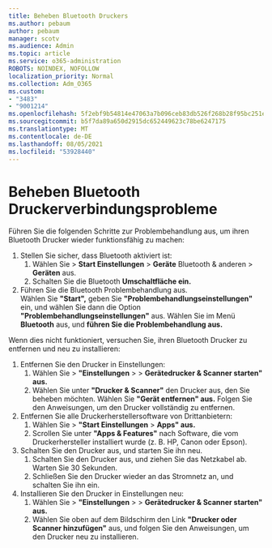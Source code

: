 ```yaml
---
title: Beheben Bluetooth Druckers
ms.author: pebaum
author: pebaum
manager: scotv
ms.audience: Admin
ms.topic: article
ms.service: o365-administration
ROBOTS: NOINDEX, NOFOLLOW
localization_priority: Normal
ms.collection: Adm_O365
ms.custom:
- "3483"
- "9001214"
ms.openlocfilehash: 5f2ebf9b54814e47063a7b096ceb83db526f268b28f95bc251e31ac717fc6620
ms.sourcegitcommit: b5f7da89a650d2915dc652449623c78be6247175
ms.translationtype: MT
ms.contentlocale: de-DE
ms.lasthandoff: 08/05/2021
ms.locfileid: "53928440"
---
```

# <a name="fix-bluetooth-printer-connection-issues"></a>Beheben Bluetooth Druckerverbindungsprobleme

Führen Sie die folgenden Schritte zur Problembehandlung aus, um ihren Bluetooth Drucker wieder funktionsfähig zu machen:


1. Stellen Sie sicher, dass Bluetooth aktiviert ist:
    1. Wählen Sie  >  **Start Einstellungen**  >  **Geräte** Bluetooth & anderen  >  **Geräten** aus.
    2. Schalten Sie die Bluetooth **Umschaltfläche ein.**
2. Führen Sie die Bluetooth Problembehandlung aus. <br>
    Wählen Sie **"Start",** geben Sie **"Problembehandlungseinstellungen"** ein, und wählen Sie dann die Option **"Problembehandlungseinstellungen"** aus. Wählen Sie im Menü **Bluetooth** aus, und **führen Sie die Problembehandlung aus.**

Wenn dies nicht funktioniert, versuchen Sie, ihren Bluetooth Drucker zu entfernen und neu zu installieren:

1. Entfernen Sie den Drucker in Einstellungen:
    1. Wählen Sie  >  **"Einstellungen**  >    >  **Gerätedrucker & Scanner starten" aus.**
    2. Wählen Sie unter **"Drucker & Scanner"** den Drucker aus, den Sie beheben möchten. Wählen Sie **"Gerät entfernen" aus.** Folgen Sie den Anweisungen, um den Drucker vollständig zu entfernen.
2. Entfernen Sie alle Druckerherstellersoftware von Drittanbietern:
    1. Wählen Sie  >  **"Start Einstellungen**  >  **Apps" aus.**
    2. Scrollen Sie unter **"Apps & Features"** nach Software, die vom Druckerhersteller installiert wurde (z. B. HP, Canon oder Epson).
3. Schalten Sie den Drucker aus, und starten Sie ihn neu.
   1. Schalten Sie den Drucker aus, und ziehen Sie das Netzkabel ab. Warten Sie 30 Sekunden. 
   2. Schließen Sie den Drucker wieder an das Stromnetz an, und schalten Sie ihn ein.
4. Installieren Sie den Drucker in Einstellungen neu:
    1. Wählen Sie  >  **"Einstellungen**  >    >  **Gerätedrucker & Scanner starten" aus.**
    2. Wählen Sie oben auf dem Bildschirm den Link **"Drucker oder Scanner hinzufügen"** aus, und folgen Sie den Anweisungen, um den Drucker neu zu installieren.
